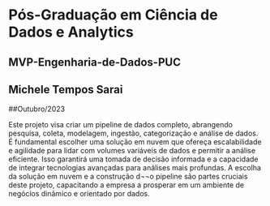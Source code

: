 # Pós-Graduação em Ciência de Dados e Analytics
## MVP-Engenharia-de-Dados-PUC

## Michele Tempos Sarai
##Outubro/2023



Este projeto visa criar um pipeline de dados completo, abrangendo pesquisa, coleta, modelagem, ingestão, categorização e análise de dados.
 É fundamental escolher uma solução em nuvem que ofereça escalabilidade e agilidade para lidar com volumes variáveis de dados e permitir a análise eficiente. Isso garantirá uma tomada de decisão informada e a capacidade de integrar tecnologias avançadas para análises mais profundas.
 A escolha da solução em nuvem e a construção d¬¬o pipeline são partes cruciais deste projeto, capacitando a empresa a prosperar em um ambiente de negócios dinâmico e orientado por dados.

